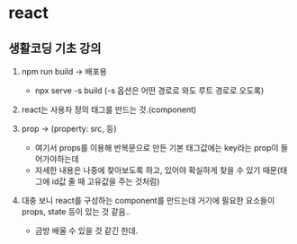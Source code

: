 # react

## 생활코딩 기초 강의

1. npm run build -> 배포용
   - npx serve -s build (-s 옵션은 어떤 경로로 와도 루트 경로로 오도록)

2. react는 사용자 정의 태그를 만드는 것.(component)

3. prop -> (property: src, 등)
   - 여기서 props를 이용해 반복문으로 만든 기본 태그값에는 key라는 prop이 들어가야하는데
   - 자세한 내용은 나중에 찾아보도록 하고, 있어야 확실하게 찾을 수 있기 때문(태그에 id값 줄 때 고유값을 주는 것처럼)

4. 대충 보니 react를 구성하는 component를 만드는데 거기에 필요한 요소들이 props, state 등이 있는 것 같음..
   - 금방 배울 수 있을 것 같긴 한데.